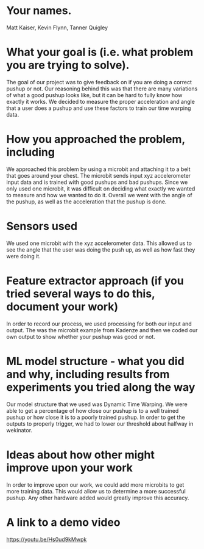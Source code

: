 # Your names.
Matt Kaiser, Kevin Flynn, Tanner Quigley

# What your goal is (i.e. what problem you are trying to solve).
The goal of our project was to give feedback on if you are doing a correct pushup or not. Our reasoning behind this was that there are many variations of what a good pushup looks like, but it can be hard to fully know how exactly it works. We decided to measure the proper acceleration and angle that a user does a pushup and use these factors to train our time warping data. 

# How you approached the problem, including
We approached this problem by using a microbit and attaching it to a belt that goes around your chest. The microbit sends input xyz accelerometer input data and is trained with good pushups and bad pushups. Since we only used one microbit, it was difficult on deciding what exactly we wanted to measure and how we wanted to do it. Overall we went with the angle of the pushup, as well as the acceleration that the pushup is done.

# Sensors used
We used one microbit with the xyz accelerometer data. This allowed us to see the angle that the user was doing the push up, as well as how fast they were doing it.

# Feature extractor approach (if you tried several ways to do this, document your work)
In order to record our process, we used processing for both our input and output. The was the microbit example from Kadenze and then we coded our own output to show whether your pushup was good or not.

# ML model structure - what you did and why, including results from experiments you tried along the way
Our model structure that we used was Dynamic Time Warping. We were able to get a percentage of how close our pushup is to a well trained pushup or how close it is to a poorly trained pushup. In order to get the outputs to properly trigger, we had to lower our threshold about halfway in wekinator.

# Ideas about how other might improve upon your work
In order to improve upon our work, we could add more microbits to get more training data. This would allow us to determine a more successful pushup. Any other hardware added would greatly improve this accuracy.

# A link to a demo video
https://youtu.be/Hs0ud9kMwpk
